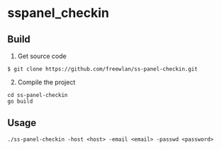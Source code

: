 # sspanel_checkin

## Build
1. Get source code

```
$ git clone https://github.com/freewlan/ss-panel-checkin.git
```

2. Compile the project

```
cd ss-panel-checkin
go build
```

## Usage

```
./ss-panel-checkin -host <host> -email <email> -passwd <password>
```